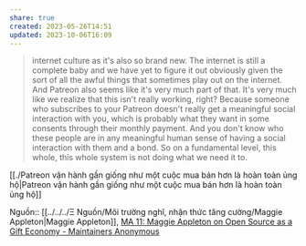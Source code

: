 ```yaml
---
share: true
created: 2023-05-26T14:51
updated: 2023-10-06T16:09
---
```

> internet culture as it's also so brand new. The internet is still a complete baby and we have yet to figure it out obviously given the sort of all the awful things that sometimes play out on the internet. And Patreon also seems like it's very much part of that. It's very much like we realize that this isn't really working, right? Because someone who subscribes to your Patreon doesn't really get a meaningful social interaction with you, which is probably what they want in some consents through their monthly payment. And you don't know who these people are in any meaningful human sense of having a social interaction with them and a bond. So on a fundamental level, this whole, this whole system is not doing what we need it to.

[[./Patreon vận hành gần giống như một cuộc mua bán hơn là hoàn toàn ủng hộ|Patreon vận hành gần giống như một cuộc mua bán hơn là hoàn toàn ủng hộ]] 

Nguồn:: [[../../../Ξ Nguồn/Môi trường nghĩ, nhận thức tăng cường/Maggie Appleton|Maggie Appleton]], [MA 11: Maggie Appleton on Open Source as a Gift Economy - Maintainers Anonymous](https://maintainersanonymous.com/gift/#t=31:23)

